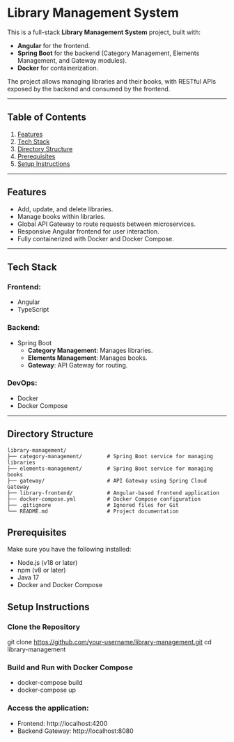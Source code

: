 # Library Management System

This is a full-stack **Library Management System** project, built with:
- **Angular** for the frontend.
- **Spring Boot** for the backend (Category Management, Elements Management, and Gateway modules).
- **Docker** for containerization.

The project allows managing libraries and their books, with RESTful APIs exposed by the backend and consumed by the frontend.

---

## Table of Contents
1. [Features](#features)
2. [Tech Stack](#tech-stack)
3. [Directory Structure](#directory-structure)
4. [Prerequisites](#prerequisites)
5. [Setup Instructions](#setup-instructions)

---

## Features
- Add, update, and delete libraries.
- Manage books within libraries.
- Global API Gateway to route requests between microservices.
- Responsive Angular frontend for user interaction.
- Fully containerized with Docker and Docker Compose.

---

## Tech Stack
### Frontend:
- Angular
- TypeScript

### Backend:
- Spring Boot
    - **Category Management**: Manages libraries.
    - **Elements Management**: Manages books.
    - **Gateway**: API Gateway for routing.

### DevOps:
- Docker
- Docker Compose

---

## Directory Structure
```plaintext
library-management/
├── category-management/        # Spring Boot service for managing libraries
├── elements-management/        # Spring Boot service for managing books
├── gateway/                    # API Gateway using Spring Cloud Gateway
├── library-frontend/           # Angular-based frontend application
├── docker-compose.yml          # Docker Compose configuration
├── .gitignore                  # Ignored files for Git
└── README.md                   # Project documentation
```
## Prerequisites

Make sure you have the following installed:

- Node.js (v18 or later)
- npm (v8 or later)
- Java 17
- Docker and Docker Compose

## Setup Instructions

### Clone the Repository
git clone https://github.com/your-username/library-management.git
cd library-management

### Build and Run with Docker Compose
- docker-compose build
- docker-compose up

### Access the application:
- Frontend: http://localhost:4200
- Backend Gateway: http://localhost:8080

